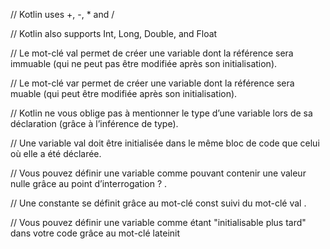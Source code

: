 
// Kotlin uses  +, -, * and / 

// Kotlin also supports  Int, Long, Double, and Float

// Le mot-clé  val  permet de créer une variable dont la référence sera immuable (qui ne peut pas être modifiée après son initialisation).

// Le mot-clé  var  permet de créer une variable dont la référence sera muable (qui peut être modifiée après son initialisation).

// Kotlin ne vous oblige pas à mentionner le type d’une variable lors de sa déclaration (grâce à l’inférence de type).

// Une variable  val  doit être initialisée dans le même bloc de code que celui où elle a été déclarée.

// Vous pouvez définir une variable comme pouvant contenir une valeur nulle grâce au point d’interrogation  ? .

// Une constante se définit grâce au mot-clé  const  suivi du mot-clé val  .

// Vous pouvez définir une variable comme étant "initialisable plus tard" dans votre code grâce au mot-clé  lateinit
